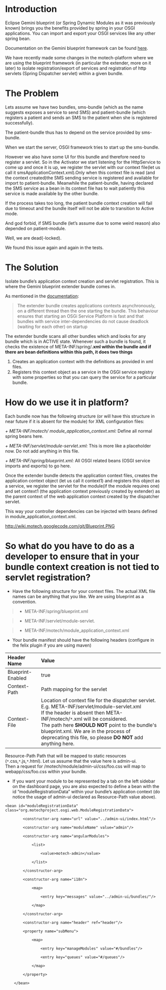 # Introduction #
Eclipse Gemini blueprint (or Spring Dynamic Modules as it was previously known) brings you the benefits provided by spring in your OSGI applications. You can import and export your OSGI services like any other spring bean.

Documentation on the Gemini blueprint framework can be found [here](http://www.eclipse.org/gemini/blueprint/documentation/).

We have recently made some changes in the motech-platform where we are using the blueprint framework (in particular the extender, more on it later) to isolate registration/export of services and registration of http servlets (Spring Dispatcher servlet) within a given bundle.

# The Problem #
Lets assume we have two bundles, sms-bundle (which as the name suggests exposes a service to send SMS) and patient-bundle (which registers a patient and sends an SMS to the patient when she is registered successfully).

The patient-bundle thus has to depend on the service provided by sms-bundle.

When we start the server, OSGI framework tries to start up the sms-bundle.

However we also have some UI for this bundle and therefore need to register a servlet. So in the Activator we start listening for the HttpService to come up and once it is up, we register the servlet with our context file(let us call it smsApplicationContext.xml).Only when this context file is read (and the context created)the SMS sending service is registered and available for import to patient-bundle.
Meanwhile the patient-bundle, having declared the SMS service as a bean in its context file has to wait patiently this service is made available by the other bundle.

If the process takes too long, the patient bundle context creation will fail due to timeout and the bundle itself will not be able to transition to Active mode.

And god forbid, if SMS bundle (let’s assume due to some weird reason) also depended on patient-module.

Well, we are dead(-locked).

We found this issue again and again in the tests.

# The Solution #
Isolate bundle’s application context creation and servlet registration.
This is where the Gemini blueprint extender bundle comes in.

As mentioned in the [documentation](http://static.springsource.org/osgi/docs/1.2.1/reference/html/bnd-app-ctx.html):

> The extender bundle creates applications contexts asynchronously, on a
> different thread then the one starting the bundle. This behaviour
> ensures that starting an OSGi Service Platform is fast and that bundles
> with service inter-dependencies do not cause deadlock (waiting for each
> other) on startup

The extender bundle scans all other bundles which and looks for any bundle which is in ACTIVE state. Whenever such a bundle is found, it checks the existence of META-INF/spring/**.xml within the bundle and if there are bean definitions within this path, it does two things**

  1. Creates an application context with the definitions as provided in xml files.
  1. Registers this context object as a service in the OSGI service registry with some properties so that you can query the service for a particular bundle.

# How do we use it in platform? #
Each bundle now has the following structure (or will have this structure in near future if it is absent for the module) for XML configuration files:

_+ META-INF/motech/ module\_application\_context.xml:_ Define all normal spring beans here.

_+ META-INF/servlet/module-servlet.xml:_ This is more like a placeholder now. Do not add anything in this file.

_+ META-INF/spring/blueprint.xml:_ All OSGI related beans (OSGI service imports and exports) to go here.

Once the extender bundle detects the application context files, creates the application context object (let us call it context1) and registers this object as a service, we register the servlet for the module(if the module requires one) and set context1 (the application context previously created by extender) as the parent context of  the web application context created by the dispatcher servlet.

This way your controller dependencies can be injected with beans defined in module\_application\_context.xml.

http://wiki.motech.googlecode.com/git/Blueprint.PNG

# So what do you have to do as a developer to ensure that in your bundle context creation is not tied to servlet registration? #

  * Have the following structure for your context files. The actual XML file names can be anything that you like. We are using blueprint as a convention.

> + META-INF/spring/blueprint.xml

> + META-INF/servlet/module-servlet.

> + META-INF/motech/module\_application\_context.xml

  * Your bundle manifest should have the following headers (configure in the felix plugin if you are using maven)

| Header Name | Value |
|:------------|:------|
| Blueprint-Enabled | true |
| Context-Path | Path mapping for the servlet |
| Context-File | Location of context file for the dispatcher servlet. E.g. META-INF/servlet/module-servlet.xml <br>If the header is absent then META-INF/motech/<code>*</code>.xml will be considered. <br>The path here <b>SHOULD NOT</b> point to the bundle's blueprint.xml. We are in the process of deprecating this file, so please <b>DO NOT</b> add anything here. <br>
<tr><td> Resource-Path </td><td> Path that will be mapped to static resources (<code>*</code>.css,<code>*</code>.js,<code>*</code>.html). Let us assume that the value here is admin-ui. <br>Then a request for /motech/module/admin-ui/css/foo.css will map to webapp/css/foo.css within your bundle. </td></tr></tbody></table>

<ul><li>If you want your module to be represented by a tab on the left sidebar on the dashboard page, you are also expected to define a bean with the id “moduleRegistrationData” within your bundle’s application context (do notice the usage of admin-ui declared as Resource-Path value above).</li></ul>

<pre><code>&lt;bean id="moduleRegistrationData" class="org.motechproject.osgi.web.ModuleRegistrationData"&gt;<br>
        &lt;constructor-arg name="url" value="../admin-ui/index.html"/&gt;<br>
        &lt;constructor-arg name="moduleName" value="admin"/&gt;<br>
        &lt;constructor-arg name="angularModules"&gt;<br>
            &lt;list&gt;<br>
                &lt;value&gt;motech-admin&lt;/value&gt;<br>
            &lt;/list&gt;<br>
        &lt;/constructor-arg&gt;<br>
        &lt;constructor-arg name="i18n"&gt;<br>
            &lt;map&gt;<br>
                &lt;entry key="messages" value="../admin-ui/bundles/"/&gt;<br>
            &lt;/map&gt;<br>
        &lt;/constructor-arg&gt;<br>
        &lt;constructor-arg name="header" ref="header"/&gt;<br>
        &lt;property name="subMenu"&gt;<br>
            &lt;map&gt;<br>
                &lt;entry key="manageModules" value="#/bundles"/&gt;<br>
                &lt;entry key="queues" value="#/queues"/&gt;<br>
            &lt;/map&gt;<br>
        &lt;/property&gt;<br>
    &lt;/bean&gt;<br>
</code></pre>

